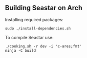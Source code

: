 ## Building Seastar on Arch

Installing required packages:
```
sudo ./install-dependencies.sh
```

To compile Seastar use:
```
./cooking.sh -r dev -i 'c-ares;fmt'
ninja -C build
```
